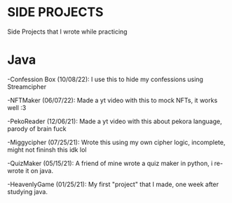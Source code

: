 # SIDE PROJECTS
Side Projects that I wrote while practicing

# Java
-Confession Box (10/08/22): I use this to hide my confessions using Streamcipher

-NFTMaker (06/07/22): Made a yt video with this to mock NFTs, it works well :3

-PekoReader (12/06/21): Made a yt video with this about pekora language, parody of brain fuck

-Miggycipher (07/25/21): Wrote this using my own cipher logic, incomplete, might not fininsh this idk lol

-QuizMaker (05/15/21): A friend of mine wrote a quiz maker in python, i re-wrote it on java.

-HeavenlyGame (01/25/21): My first "project" that I made, one week after studying java.

